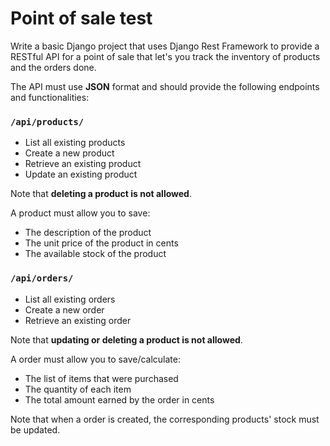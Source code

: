 # Point of sale test

Write a basic Django project that uses Django Rest Framework to provide a RESTful API for a point of sale that let's you track the inventory of products and the orders done.

The API must use **JSON** format and should provide the following endpoints and functionalities:

### `/api/products/`

* List all existing products
* Create a new product
* Retrieve an existing product
* Update an existing product

Note that **deleting a product is not allowed**.

A product must allow you to save:

* The description of the product
* The unit price of the product in cents
* The available stock of the product

### `/api/orders/`

* List all existing orders
* Create a new order
* Retrieve an existing order

Note that **updating or deleting a product is not allowed**.

A order must allow you to save/calculate:

* The list of items that were purchased
* The quantity of each item
* The total amount earned by the order in cents

Note that when a order is created, the corresponding products' stock must be updated.

